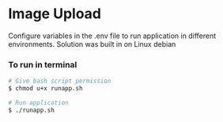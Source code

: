 # Image Upload 
Configure variables in the .env file to run application in different environments.
Solution was built in on Linux debian
### To run in terminal 
```bash
# Give bash script permission
$ chmod u+x runapp.sh

# Run application
$ ./runapp.sh
```